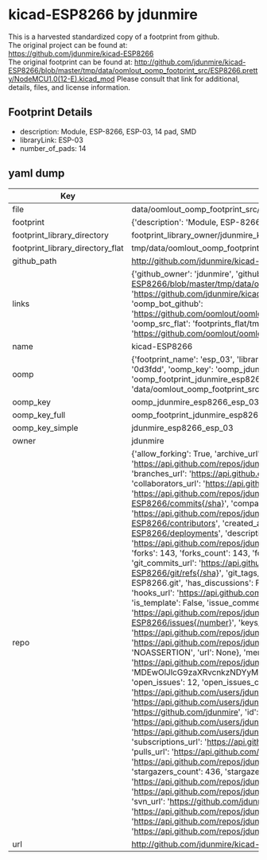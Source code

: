 # kicad-ESP8266 by jdunmire  
This is a harvested standardized copy of a footprint from github.  
The original project can be found at:  
https://github.com/jdunmire/kicad-ESP8266  
The original footprint can be found at:
http://github.com/jdunmire/kicad-ESP8266/blob/master/tmp/data/oomlout_oomp_footprint_src/ESP8266.pretty/NodeMCU1.0(12-E).kicad_mod
Please consult that link for additional, details, files, and license information.  
## Footprint Details
* description: Module, ESP-8266, ESP-03, 14 pad, SMD  
* libraryLink: ESP-03  
* number_of_pads: 14  
## yaml dump  
| Key | Value |  
| --- | --- |  
| file | data/oomlout_oomp_footprint_src/kicad-ESP8266/ESP8266.pretty/ESP-03.kicad_mod |  
| footprint | {'description': 'Module, ESP-8266, ESP-03, 14 pad, SMD', 'libraryLink': 'ESP-03', 'number_of_pads': 14} |  
| footprint_library_directory | footprint_library_owner/jdunmire_kicad-ESP8266 |  
| footprint_library_directory_flat | tmp/data/oomlout_oomp_footprint_src/footprints_flat/jdunmire_esp8266_esp_03/working |  
| github_path | http://github.com/jdunmire/kicad-ESP8266/blob/master/tmp/data/oomlout_oomp_footprint_src/ESP8266.pretty/ESP-03.kicad_mod |  
| links | {'github_owner': 'jdunmire', 'github_repo_name': 'kicad-ESP8266', 'github_src': 'http://github.com/jdunmire/kicad-ESP8266/blob/master/tmp/data/oomlout_oomp_footprint_src/ESP8266.pretty/NodeMCU1.0(12-E).kicad_mod', 'github_src_repo': 'https://github.com/jdunmire/kicad-ESP8266', 'oomp_bot': 'tmp/data/oomlout_oomp_footprint_src/footprints/jdunmire_esp8266_esp_03/working', 'oomp_bot_github': 'https://github.com/oomlout/oomlout_oomp_footprint_bot/tree/main/tmp/data/oomlout_oomp_footprint_src/footprints/jdunmire_esp8266_esp_03/working', 'oomp_src_flat': 'footprints_flat/tmp/data/oomlout_oomp_footprint_src/footprints_flat/jdunmire_esp8266_esp_03/working', 'oomp_src_flat_github': 'https://github.com/oomlout/oomlout_oomp_footprint_src/tree/main/tmp/data/oomlout_oomp_footprint_src/footprints_flat/jdunmire_esp8266_esp_03/working'} |  
| name | kicad-ESP8266 |  
| oomp | {'footprint_name': 'esp_03', 'library_name': 'esp8266', 'md5': '0d3fdd2c9c982f3d6c9a8ba1597047a4', 'md5_10': '0d3fdd2c9c', 'md5_5': '0d3fd', 'md5_6': '0d3fdd', 'oomp_key': 'oomp_jdunmire_esp8266_esp_03', 'oomp_key_extra': 'oomp_footprint_jdunmire_esp8266_esp_03', 'oomp_key_full': 'oomp_footprint_jdunmire_esp8266_esp_03_0d3fdd', 'oomp_key_simple': 'jdunmire_esp8266_esp_03', 'original_filename': 'data/oomlout_oomp_footprint_src/kicad-ESP8266/ESP8266.pretty/ESP-03.kicad_mod', 'owner_name': 'jdunmire'} |  
| oomp_key | oomp_jdunmire_esp8266_esp_03 |  
| oomp_key_full | oomp_footprint_jdunmire_esp8266_esp_03 |  
| oomp_key_simple | jdunmire_esp8266_esp_03 |  
| owner | jdunmire |  
| repo | {'allow_forking': True, 'archive_url': 'https://api.github.com/repos/jdunmire/kicad-ESP8266/{archive_format}{/ref}', 'archived': False, 'assignees_url': 'https://api.github.com/repos/jdunmire/kicad-ESP8266/assignees{/user}', 'blobs_url': 'https://api.github.com/repos/jdunmire/kicad-ESP8266/git/blobs{/sha}', 'branches_url': 'https://api.github.com/repos/jdunmire/kicad-ESP8266/branches{/branch}', 'clone_url': 'https://github.com/jdunmire/kicad-ESP8266.git', 'collaborators_url': 'https://api.github.com/repos/jdunmire/kicad-ESP8266/collaborators{/collaborator}', 'comments_url': 'https://api.github.com/repos/jdunmire/kicad-ESP8266/comments{/number}', 'commits_url': 'https://api.github.com/repos/jdunmire/kicad-ESP8266/commits{/sha}', 'compare_url': 'https://api.github.com/repos/jdunmire/kicad-ESP8266/compare/{base}...{head}', 'contents_url': 'https://api.github.com/repos/jdunmire/kicad-ESP8266/contents/{+path}', 'contributors_url': 'https://api.github.com/repos/jdunmire/kicad-ESP8266/contributors', 'created_at': '2015-04-26T17:46:36Z', 'default_branch': 'master', 'deployments_url': 'https://api.github.com/repos/jdunmire/kicad-ESP8266/deployments', 'description': 'Schematic symbols and PCB footprints for ESP8266 modules', 'disabled': False, 'downloads_url': 'https://api.github.com/repos/jdunmire/kicad-ESP8266/downloads', 'events_url': 'https://api.github.com/repos/jdunmire/kicad-ESP8266/events', 'fork': False, 'forks': 143, 'forks_count': 143, 'forks_url': 'https://api.github.com/repos/jdunmire/kicad-ESP8266/forks', 'full_name': 'jdunmire/kicad-ESP8266', 'git_commits_url': 'https://api.github.com/repos/jdunmire/kicad-ESP8266/git/commits{/sha}', 'git_refs_url': 'https://api.github.com/repos/jdunmire/kicad-ESP8266/git/refs{/sha}', 'git_tags_url': 'https://api.github.com/repos/jdunmire/kicad-ESP8266/git/tags{/sha}', 'git_url': 'git://github.com/jdunmire/kicad-ESP8266.git', 'has_discussions': False, 'has_downloads': True, 'has_issues': True, 'has_pages': False, 'has_projects': True, 'has_wiki': True, 'homepage': None, 'hooks_url': 'https://api.github.com/repos/jdunmire/kicad-ESP8266/hooks', 'html_url': 'https://github.com/jdunmire/kicad-ESP8266', 'id': 34623298, 'is_template': False, 'issue_comment_url': 'https://api.github.com/repos/jdunmire/kicad-ESP8266/issues/comments{/number}', 'issue_events_url': 'https://api.github.com/repos/jdunmire/kicad-ESP8266/issues/events{/number}', 'issues_url': 'https://api.github.com/repos/jdunmire/kicad-ESP8266/issues{/number}', 'keys_url': 'https://api.github.com/repos/jdunmire/kicad-ESP8266/keys{/key_id}', 'labels_url': 'https://api.github.com/repos/jdunmire/kicad-ESP8266/labels{/name}', 'language': 'OpenSCAD', 'languages_url': 'https://api.github.com/repos/jdunmire/kicad-ESP8266/languages', 'license': {'key': 'other', 'name': 'Other', 'node_id': 'MDc6TGljZW5zZTA=', 'spdx_id': 'NOASSERTION', 'url': None}, 'merges_url': 'https://api.github.com/repos/jdunmire/kicad-ESP8266/merges', 'milestones_url': 'https://api.github.com/repos/jdunmire/kicad-ESP8266/milestones{/number}', 'mirror_url': None, 'name': 'kicad-ESP8266', 'network_count': 143, 'node_id': 'MDEwOlJlcG9zaXRvcnkzNDYyMzI5OA==', 'notifications_url': 'https://api.github.com/repos/jdunmire/kicad-ESP8266/notifications{?since,all,participating}', 'open_issues': 12, 'open_issues_count': 12, 'owner': {'avatar_url': 'https://avatars.githubusercontent.com/u/292867?v=4', 'events_url': 'https://api.github.com/users/jdunmire/events{/privacy}', 'followers_url': 'https://api.github.com/users/jdunmire/followers', 'following_url': 'https://api.github.com/users/jdunmire/following{/other_user}', 'gists_url': 'https://api.github.com/users/jdunmire/gists{/gist_id}', 'gravatar_id': '', 'html_url': 'https://github.com/jdunmire', 'id': 292867, 'login': 'jdunmire', 'node_id': 'MDQ6VXNlcjI5Mjg2Nw==', 'organizations_url': 'https://api.github.com/users/jdunmire/orgs', 'received_events_url': 'https://api.github.com/users/jdunmire/received_events', 'repos_url': 'https://api.github.com/users/jdunmire/repos', 'site_admin': False, 'starred_url': 'https://api.github.com/users/jdunmire/starred{/owner}{/repo}', 'subscriptions_url': 'https://api.github.com/users/jdunmire/subscriptions', 'type': 'User', 'url': 'https://api.github.com/users/jdunmire'}, 'private': False, 'pulls_url': 'https://api.github.com/repos/jdunmire/kicad-ESP8266/pulls{/number}', 'pushed_at': '2021-06-28T11:22:23Z', 'releases_url': 'https://api.github.com/repos/jdunmire/kicad-ESP8266/releases{/id}', 'size': 2864, 'ssh_url': 'git@github.com:jdunmire/kicad-ESP8266.git', 'stargazers_count': 436, 'stargazers_url': 'https://api.github.com/repos/jdunmire/kicad-ESP8266/stargazers', 'statuses_url': 'https://api.github.com/repos/jdunmire/kicad-ESP8266/statuses/{sha}', 'subscribers_count': 55, 'subscribers_url': 'https://api.github.com/repos/jdunmire/kicad-ESP8266/subscribers', 'subscription_url': 'https://api.github.com/repos/jdunmire/kicad-ESP8266/subscription', 'svn_url': 'https://github.com/jdunmire/kicad-ESP8266', 'tags_url': 'https://api.github.com/repos/jdunmire/kicad-ESP8266/tags', 'teams_url': 'https://api.github.com/repos/jdunmire/kicad-ESP8266/teams', 'temp_clone_token': None, 'topics': [], 'trees_url': 'https://api.github.com/repos/jdunmire/kicad-ESP8266/git/trees{/sha}', 'updated_at': '2023-09-24T11:10:12Z', 'url': 'https://api.github.com/repos/jdunmire/kicad-ESP8266', 'visibility': 'public', 'watchers': 436, 'watchers_count': 436, 'web_commit_signoff_required': False} |  
| url | http://github.com/jdunmire/kicad-ESP8266 |  

